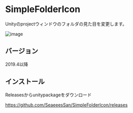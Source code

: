 # SimpleFolderIcon

Unityのprojectウィンドウのフォルダの見た目を変更します。

![image](https://user-images.githubusercontent.com/68797964/132674424-3e843621-fb4d-4e87-870c-73fe436d7654.png)

## バージョン

2019.4以降

## インストール

Releasesからunitypackageをダウンロード

https://github.com/SeaeeesSan/SimpleFolderIcon/releases

